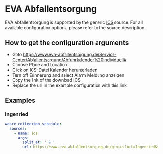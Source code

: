 # EVA Abfallentsorgung

EVA Abfallentsorgung is supported by the generic [ICS](/doc/source/ics.md) source. For all available configuration options, please refer to the source description.


## How to get the configuration arguments

- Goto https://www.eva-abfallentsorgung.de/Service-Center/Abfallentsorgung/Abfuhrkalender%20individuell#
- Choose Place and Location
- Click on ICS-Datei Kalender herunterladen
- Turn off Erinnerung and select Alarm Meldung anzeigen
- Copy the link of the download ICS
- Replace the url in the example configuration with this link

## Examples

### Ingenried

```yaml
waste_collection_schedule:
  sources:
    - name: ics
      args:
        split_at: ' & '
        url: https://www.eva-abfallentsorgung.de/genics?ort=Ingenried&strasse=10477&strassenname=Ingenried&erinnerung=0&alarm=0&r=1&b=1&g=1&p=1&s=1
```
